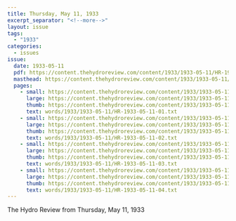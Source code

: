 ```yaml
---
title: Thursday, May 11, 1933
excerpt_separator: "<!--more-->"
layout: issue
tags:
  - "1933"
categories:
  - issues
issue:
  date: 1933-05-11
  pdf: https://content.thehydroreview.com/content/1933/1933-05-11/HR-1933-05-11.pdf
  masthead: https://content.thehydroreview.com/content/1933/1933-05-11/masthead/HR-1933-05-11.jpg
  pages:
    - small: https://content.thehydroreview.com/content/1933/1933-05-11/small/HR-1933-05-11-01.jpg
      large: https://content.thehydroreview.com/content/1933/1933-05-11/large/HR-1933-05-11-01.jpg
      thumb: https://content.thehydroreview.com/content/1933/1933-05-11/thumbnails/HR-1933-05-11-01.jpg
      text: words/1933/1933-05-11/HR-1933-05-11-01.txt
    - small: https://content.thehydroreview.com/content/1933/1933-05-11/small/HR-1933-05-11-02.jpg
      large: https://content.thehydroreview.com/content/1933/1933-05-11/large/HR-1933-05-11-02.jpg
      thumb: https://content.thehydroreview.com/content/1933/1933-05-11/thumbnails/HR-1933-05-11-02.jpg
      text: words/1933/1933-05-11/HR-1933-05-11-02.txt
    - small: https://content.thehydroreview.com/content/1933/1933-05-11/small/HR-1933-05-11-03.jpg
      large: https://content.thehydroreview.com/content/1933/1933-05-11/large/HR-1933-05-11-03.jpg
      thumb: https://content.thehydroreview.com/content/1933/1933-05-11/thumbnails/HR-1933-05-11-03.jpg
      text: words/1933/1933-05-11/HR-1933-05-11-03.txt
    - small: https://content.thehydroreview.com/content/1933/1933-05-11/small/HR-1933-05-11-04.jpg
      large: https://content.thehydroreview.com/content/1933/1933-05-11/large/HR-1933-05-11-04.jpg
      thumb: https://content.thehydroreview.com/content/1933/1933-05-11/thumbnails/HR-1933-05-11-04.jpg
      text: words/1933/1933-05-11/HR-1933-05-11-04.txt
---
```


The Hydro Review from Thursday, May 11, 1933

<!--more-->

